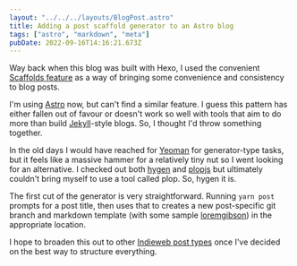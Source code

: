 ```yaml
---
layout: "../../../layouts/BlogPost.astro"
title: Adding a post scaffold generator to an Astro blog
tags: ["astro", "markdown", "meta"]
pubDate: 2022-09-16T14:16:21.673Z
---
```


Way back when this blog was built with Hexo, I used the convenient [Scaffolds feature](https://hexo.io/docs/writing#Scaffolds) as a way of bringing some convenience and consistency to blog posts.

I'm using [Astro](https://astro.build/) now, but can't find a similar feature. I guess this pattern has either fallen out of favour or doesn't work so well with tools that aim to do more than build [Jekyll](https://jekyllrb.com/)-style blogs. So, I thought I'd throw something together.

In the old days I would have reached for [Yeoman](https://yeoman.io/) for generator-type tasks, but it feels like a massive hammer for a relatively tiny nut so I went looking for an alternative. I checked out both [hygen](http://www.hygen.io/) and [plopjs](https://plopjs.com/) but ultimately couldn't bring myself to use a tool called plop. So, hygen it is.

The first cut of the generator is very straightforward. Running `yarn post` prompts for a post title, then uses that to creates a new post-specific git branch and markdown template (with some sample [loremgibson](http://loremgibson.com/)) in the appropriate location.

I hope to broaden this out to other [Indieweb post types](https://indieweb.org/posts#Types_of_Posts) once I've decided on the best way to structure everything.
